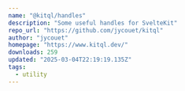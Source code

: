 ```yaml
---
name: "@kitql/handles"
description: "Some useful handles for SvelteKit"
repo_url: "https://github.com/jycouet/kitql"
author: "jycouet"
homepage: "https://www.kitql.dev/"
downloads: 259
updated: "2025-03-04T22:19:19.135Z"
tags: 
  - utility
---
```

